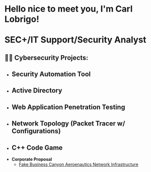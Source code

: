 <h1>Hello nice to meet you, I'm Carl Lobrigo! <br/><br/> <a>SEC+/IT Support/Security Analyst</a>

<h2>👨‍💻 Cybersecurity Projects:</h2>

- <b>Security Automation Tool</b>
  -
- <b>Active Directory</b>
  - 
- <b>Web Application Penetration Testing</b>
  - 
- <b>Network Topology (Packet Tracer w/ Configurations)</b>
  - 
- <b>C++ Code Game</b>
  - 
- <b>Corporate Proposal</b>
  - </b>[Fake Business Canyon Aeroenautics Network Infrastructure](https://github.com/Clobrigo/corporate_Proposal)</b>
